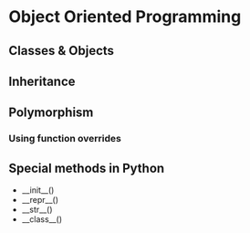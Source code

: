 # Object Oriented Programming

## Classes & Objects

## Inheritance

## Polymorphism

### Using function overrides

## Special methods in Python

* \_\_init\_\_\(\)
* \_\_repr\_\_\(\)
* \_\_str\_\_\(\)
* \_\_class\_\_\(\)



